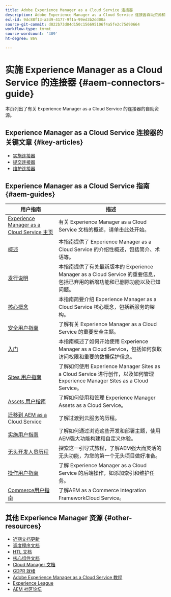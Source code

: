 ```yaml
---
title: Adobe Experience Manager as a Cloud Service 连接器
description: Adobe Experience Manager as a Cloud Service 连接器自助资源和文档链接
exl-id: 9dc88f13-a3d9-4177-9f1a-99ed3b2dd00a
source-git-commit: d022b73d84d150c156695106f4a5fe2c75d90664
workflow-type: tm+mt
source-wordcount: '409'
ht-degree: 86%

---
```


# 实施 Experience Manager as a Cloud Service 的连接器 {#aem-connectors-guide}

本页列出了有关 Experience Manager as a Cloud Service 的连接器的自助资源。

## Experience Manager as a Cloud Service 连接器的关键文章 {#key-articles}

* [实施连接器](implement.md)
* [提交连接器](submit.md)
* [维护连接器](maintain.md)

## Experience Manager as a Cloud Service 指南 {#aem-guides}

| 用户指南 | 描述 |
|---|---|
| [Experience Manager as a Cloud Service 主页](/help/landing/home.md) | 有关 Experience Manager as a Cloud Service 文档的概述，请单击此处开始。 |
| [概述](/help/overview/home.md) | 本指南提供了 Experience Manager as a Cloud Service 的介绍性概述，包括简介、术语等。 |
| [发行说明](/help/release-notes/home.md) | 本指南提供了有关最新版本的 Experience Manager as a Cloud Service 的重要信息，包括已弃用的新增功能和已删除功能以及已知问题。 |
| [核心概念](/help/core-concepts/home.md) | 本指南简要介绍 Experience Manager as a Cloud Service 核心概念，包括新服务的架构。 |
| [安全用户指南](/help/security/home.md) | 了解有关 Experience Manager as a Cloud Service 的重要安全主题。 |
| [入门](/help/onboarding/home.md) | 本指南概述了如何开始使用 Experience Manager as a Cloud Service，包括如何获取访问权限和重要的数据保护信息。 |
| [Sites 用户指南](/help/sites-cloud/home.md) | 了解如何使用 Experience Manager Sites as a Cloud Service 进行创作，以及如何管理 Experience Manager Sites as a Cloud Service。 |
| [Assets 用户指南](/help/assets/home.md) | 了解如何使用和管理 Experience Manager Assets as a Cloud Service。 |
| [迁移到 AEM as a Cloud Service](/help/move-to-cloud-service/home.md) | 了解过渡到云服务的历程。 |
| [实施用户指南](/help/implementing/home.md) | 了解如何通过浏览这些开发和部署主题，使用AEM强大功能构建和自定义体验。 |
| [无头开发人员历程](/help/journey-headless/developer/overview.md) | 探索这一引导式旅程，了解AEM强大而灵活的无头功能，为您的第一个无头项目做好准备。 |
| [操作用户指南](/help/operations/home.md) | 了解 Experience Manager as a Cloud Service 的后端操作，如添加索引和维护任务。 |
| [Commerce用户指南](/help/commerce-cloud/home.md) | 了解AEM as a Commerce Integration FrameworkCloud Service。 |

## 其他 Experience Manager 资源 {#other-resources}

* [近期文档更新](https://helpx.adobe.com/cn/experience-manager/documentation-updates.html#AEMasaCloudService)
* [调度程序文档](/help/implementing/dispatcher/overview.md)
* [HTL 文档](https://experienceleague.adobe.com/docs/experience-manager-htl/using/overview.html?lang=zh-Hans)
* [核心组件文档](https://experienceleague.adobe.com/docs/experience-manager-core-components/using/introduction.html?lang=zh-Hans)
* [Cloud Manager 文档](https://experienceleague.adobe.com/docs/experience-manager-cloud-manager/using/introduction-to-cloud-manager.html?lang=zh-Hans)
* [GDPR 就绪](/help/compliance/data-privacy-and-protection-readiness/aem-readiness.md)
* [Adobe Experience Manager as a Cloud Service 教程](https://experienceleague.adobe.com/docs/experience-manager-learn/cloud-service/overview.html)
* [Experience League](https://guided.adobe.com/?promoid=K42KVXHD&amp;mv=other#solutions/experience-manager)
* [AEM 社区论坛](https://forums.adobe.com/community/experience-cloud/marketing-cloud/experience-manager)
